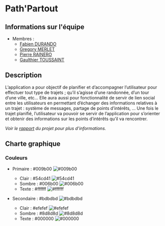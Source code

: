 # Path'Partout

## Informations sur l'équipe

* Membres :
  * [Fabien DURANDO](fabien.durando@outlook.com)
  * [Gregory MERLET](gregory.merlet@outlook.fr)
  * [Pierre RAINERO](pierre.rainero@hotmail.fr)
  * [Gaulthier TOUSSAINT](gaulthiertoussaint@gmail.com)

## Description

L’application a pour objectif de planifier et d’accompagner l’utilisateur pour effectuer tout type de trajets ; qu’il s’agisse d’une randonnée, d’un tour d’une ville, etc… Elle aura aussi pour fonctionnalité de servir de lien social entre les utilisateurs en permettant d’échanger des informations relatives à un trajet : système de messages, partage de points d’intérêts, … Une fois le trajet planifié, l’utilisateur va pouvoir se servir de l’application pour s’orienter et obtenir des informations sur les points d’intérêts qu’il va rencontrer.

_Voir le [rapport](./rapport.pdf) du projet pour plus d'informations._  

## Charte graphique

### Couleurs

* Primaire : #009b00 ![#009b00](https://placehold.it/15/009b00/000000?text=+)

  * Clair : #54cd41 ![#54cd41](https://placehold.it/15/54cd41/000000?text=+)
  * Sombre : #006b00 ![#006b00](https://placehold.it/15/006b00/000000?text=+)
  * Texte : #ffffff ![#ffffff](https://placehold.it/15/ffffff/000000?text=+)

* Secondaire : #bdbdbd ![#bdbdbd](https://placehold.it/15/bdbdbd/000000?text=+)

  * Clair : #efefef ![#efefef](https://placehold.it/15/efefef/000000?text=+)
  * Sombre : #8d8d8d ![#8d8d8d](https://placehold.it/15/8d8d8d/000000?text=+)
  * Texte : #000000 ![#000000](https://placehold.it/15/000000/000000?text=+)
